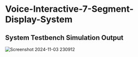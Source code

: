 # Voice-Interactive-7-Segment-Display-System
## System Testbench Simulation Output
![Screenshot 2024-11-03 230912](https://github.com/user-attachments/assets/134d4e3c-ee8d-44a6-9180-34d1e2501dbb)
